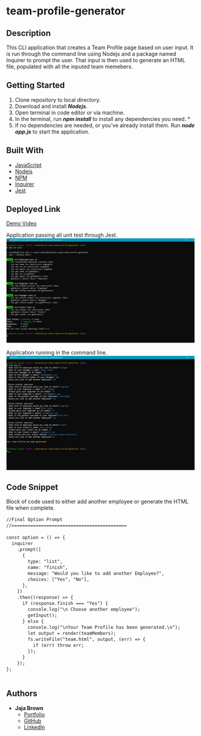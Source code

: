 # team-profile-generator

## Description

This CLI application that creates a Team Profile page based on user input. It is run through the command line using Nodejs and a package named Inquirer to prompt the user. That input is then used to generate an HTML file, populated with all the inputed team memebers.

## Getting Started

1. Clone repository to local directory.
2. Download and install **_Nodejs_**.
3. Open terminal in code editor or via machine.
4. In the terminal, run **_npm install_** to install any dependencies you need. \*
5. If no dependencies are needed, or you've already install them. Run **_node app.js_** to start the application.

## Built With

- [JavaScript](https://developer.mozilla.org/en-US/docs/Web/JavaScript)
- [Nodejs](https://nodejs.org/)
- [NPM](https://www.npmjs.com/)
- [Inquirer](https://www.npmjs.com/package/inquirer)
- [Jest](https://jestjs.io/docs/en/getting-started.html)

## Deployed Link

[Demo Video](https://drive.google.com/file/d/11oQaGiiIl86pc63IpOpdMdTJegzi5PIU/view)

Application passing all unit test through Jest.
![alt ext](./images/npm-test-screenshot.jpg)

Application running in the command line.
![alt ext](./images/cli-screenshot.jpg)

## Code Snippet

Block of code used to either add another employee or generate the HTML file when complete.

```
//Final Option Prompt
//===========================================

const option = () => {
  inquirer
    .prompt([
      {
        type: "list",
        name: "finish",
        message: "Would you like to add another Employee?",
        choices: ["Yes", "No"],
      },
    ])
    .then((response) => {
      if (response.finish === "Yes") {
        console.log("\n Choose another employee");
        getInput();
      } else {
        console.log("\nYour Team Profile has been generated.\n");
        let output = render(teamMembers);
        fs.writeFile("team.html", output, (err) => {
          if (err) throw err;
        });
      }
    });
};


```

## Authors

- **Jaja Brown**
  - [Portfolio](https://jbrown827.github.io/portfolio/)
  - [GitHub](https://github.com/jbrown827)
  - [LinkedIn](https://www.linkedin.com/in/jaja-brown-a42261201)
